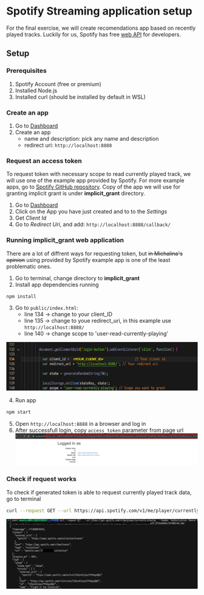 # Spotify Streaming application setup

For the final exercise, we will create recomendations app based on recently played tracks.
Luckily for us, Spotify has free [web API](https://developer.spotify.com/) for developers.

## Setup

### Prerequisites

1. Spotify Account (free or premium)
2. Installed Node.js
3. Installed curl (should be installed by default in WSL)

### Create an app

1. Go to [Dashboard](https://developer.spotify.com/dashboard)
2. Create an app
    * name and description: pick any name and description
    * redirect uri: `http://localhost:8888`

### Request an access token

To request token with necessary scope to read currently played track, we will use one of the example app provided by Spotify. For more example apps, go to [Spotify GitHub repository](https://github.com/spotify/web-api-examples/tree/master). Copy of the app we will use for granting implicit grant is under **implicit_grant** directory.

1. Go to [Dashboard](https://developer.spotify.com/dashboard)
2. Click on the App you have just created and to to the *Settings*
3. Get *Client Id*
4. Go to *Redirect Uri*, and add: `http://localhost:8888/callback/`

### Running implicit_grant web application

There are a lot of diffrent ways for requesting token, but ~~in Michalina's opinion~~ using provided by Spotify example app is one of the least problematic ones.

1. Go to terminal, change directory to **implicit_grant**
2. Install app dependencies running

```bash
npm install
```

3. Go to `public/index.html`:
    * line 134 -> change to your client_ID
    * line 135 -> change to youe redirect_uri, in this example use `http://localhost:8888/`
    * line 140 -> change scope to 'user-read-currently-playing'

![index.html](picture/html.png)

4. Run app

```bash
npm start
```

5. Open `http://localhost:8888` in a browser and log in
6. After successfull login, copy `access_token` parameter from page url
![login](picture/login_success.png)

### Check if request works

To check if generated token is able to request currently played track data, go to terminal

```bash
curl --request GET --url https://api.spotify.com/v1/me/player/currently-playing --header 'Authorization: Bearer <generated_token>'
```

![request](picture/request_success.png)
